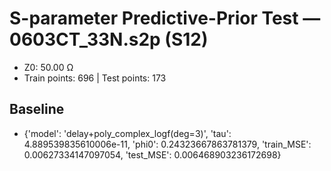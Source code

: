 # S-parameter Predictive-Prior Test — 0603CT_33N.s2p (S12)
- Z0: 50.00 Ω
- Train points: 696  |  Test points: 173

## Baseline
- {'model': 'delay+poly_complex_logf(deg=3)', 'tau': 4.889539835610006e-11, 'phi0': 0.24323667863781379, 'train_MSE': 0.00627334147097054, 'test_MSE': 0.006468903236172698}